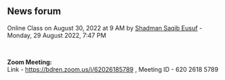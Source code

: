 <h2>News forum</h2><a href="https://moodle.cse.buet.ac.bd/user/view.php?id=1531&course=706"></a>
Online Class on August 30, 2022 at 9 AM
by <a href="https://moodle.cse.buet.ac.bd/user/view.php?id=1531&course=706">Shadman Saqib Eusuf</a> - Monday, 29 August 2022, 7:47 PM


 

<b>Zoom Meeting:<br /></b>Link - https://bdren.zoom.us/j/62026185789 , Meeting ID - 620 2618 5789<br />






